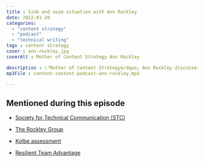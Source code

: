 ```yaml
---
title : Sink and swim situation with Ann Rockley
date: 2022-01-28
categories:
  - "content strategy"
  - "podcast"
  - "technical writing"
tags : content strategy
cover : ann-rockley.jpg
coverAlt : Mother of Content Strategy Ann Rockley

description : \"Mother of Content Strategy&rdquo; Ann Rockley discusses a 30+ year consulting career, pivoting to a new business, and more.
mp3File : content-content-podcast-ann-rockley.mp3

---
```


## Mentioned during this episode

- [Society for Technical Communication (STC)](https://www.stc.org)

- [The Rockley Group](https://rockley.com/)

- [Kolbe assessment](https://www.kolbe.com/kolbe-a-index/)

- [Resilient Team Advantage](http://rockley.com/rockley-resilient-team-advantage/)

